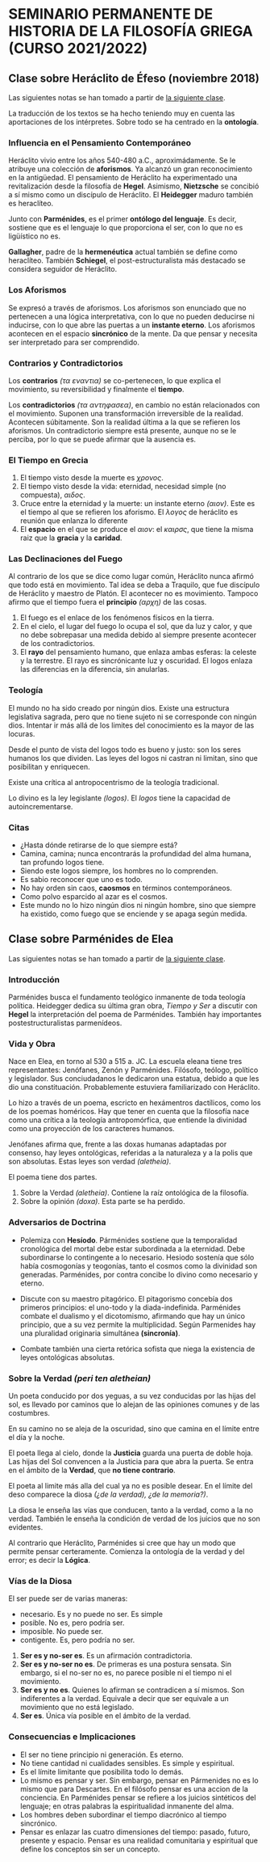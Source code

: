 # SEMINARIO PERMANENTE DE HISTORIA DE LA FILOSOFÍA GRIEGA (CURSO 2021/2022) 

## Clase sobre Heráclito de Éfeso (noviembre 2018)

Las siguientes notas se han tomado a partir de [la siguiente clase](https://www.youtube.com/watch?v=vWUUOfyUlMA).

La traducción de los textos se ha hecho teniendo muy en cuenta las aportaciones de los intérpretes. Sobre todo se ha centrado en la **ontología**.

### Influencia en el Pensamiento Contemporáneo

Heráclito vivio entre los años 540-480 a.C., aproximádamente. Se le atribuye una colección de **aforismos**. Ya alcanzó un gran reconocimiento en la antigüedad. El pensamiento de Heráclito ha experimentado una revitalización desde la filosofía de **Hegel**. Asimismo, **Nietzsche** se concibió a sí mismo como un discípulo de Heráclito. El **Heidegger** maduro también es heraclíteo.

Junto con **Parménides**, es el primer **ontólogo del lenguaje**. Es decir, sostiene que es el lenguaje lo que proporciona el ser, con lo que no es ligüístico no es.

**Gallagher**, padre de la **hermenéutica** actual también se define como heraclíteo. También **Schiegel**, el post-estructuralista más destacado se considera seguidor de Heráclito.


### Los Aforismos

Se expresó a través de aforismos. Los aforismos son enunciado que no pertenecen a una lógica interpretativa, con lo que no pueden deducirse ni inducirse, con lo que abre las puertas a un **instante eterno**. Los aforismos acontecen en el espacio **sincrónico** de la mente. Da que pensar y necesita ser interpretado para ser comprendido.

### Contrarios y Contradictorios

Los **contrarios** *(τα εναντια)* se co-pertenecen, lo que explica el movimiento, su reversibilidad y finalmente el **tiempo**. 

Los **contradictorios** *(τα αντηφασεα)*, en cambio no están relacionados con el movimiento. Suponen una transformación irreversible de la realidad. Acontecen súbitamente. Son la realidad última a la que se refieren los aforismos. Un contradictorio siempre está presente, aunque no se le perciba, por lo que se puede afirmar que la ausencia es.

### El Tiempo en Grecia

1. El tiempo visto desde la muerte es *χρονος*.
2. El tiempo visto desde la vida: eternidad, necesidad simple (no compuesta), *αιδος*. 
3. Cruce entre la eternidad y la muerte: un instante eterno *(αιον)*. Este es el tiempo al que se refieren los aforismo. El *λογος* de heráclito es reunión que enlanza lo diferente
4. El **espacio** en el que se produce el *αιον*: el *καιρσς*, que tiene la misma raiz que la **gracia** y la **caridad**. 

### Las Declinaciones del Fuego

Al contrario de los que se dice como lugar común, Heráclito nunca afirmó que todo está en movimiento. Tal idea se deba a Traquilo, que fue discípulo de Heráclito y maestro de Platón. El acontecer no es movimiento. Tampoco afirmo que el tiempo fuera el **principio** *(αρχη)* de las cosas. 

1. El fuego es el enlace de los fenómenos físicos en la tierra.
2. En el cielo, el lugar del fuego lo ocupa el sol, que da luz y calor, y que no debe sobrepasar una medida debido al siempre presente acontecer de los contradictorios.
3. El **rayo** del pensamiento humano, que enlaza ambas esferas: la celeste y la terrestre. El rayo es sincrónicante luz y oscuridad. El logos enlaza las diferencias en la diferencia, sin anularlas.

### Teología

El mundo no ha sido creado por ningún dios. Existe una estructura legislativa sagrada, pero que no tiene sujeto ni se corresponde con ningún dios. Intentar ir más allá de los limites del conocimiento es la mayor de las locuras. 

Desde el punto de vista del logos todo es bueno y justo: son los seres humanos los que dividen. Las leyes del logos ni castran ni limitan, sino que posibilitan y enriquecen.

Existe una crítica al antropocentrismo de la teología tradicional.

Lo divino es la ley legislante *(logos)*. El *logos* tiene la capacidad de autoincrementarse. 

### Citas 

- ¿Hasta dónde retirarse de lo que siempre está?
- Camina, camina; nunca encontrarás la profundidad del alma humana, tan profundo logos tiene.
- Siendo este logos siempre, los hombres no lo comprenden.
- Es sabio reconocer que uno es todo.
- No hay orden sin caos, **caosmos** en términos contemporáneos.
- Como polvo esparcido al azar es el cosmos.
- Este mundo no lo hizo ningún dios ni ningún hombre, sino que siempre ha existido, como fuego que se enciende y se apaga según medida. 

## Clase sobre Parménides de Elea

Las siguientes notas se han tomado a partir de [la siguiente clase](https://www.youtube.com/watch?v=YyEUnMUXR08).

### Introducción

Parménides busca el fundamento teológico inmanente de toda teología política. Heidegger dedica su última gran obra, *Tiempo y Ser* a discutir con **Hegel** la interpretación del poema de Parménides. También hay importantes postestructuralistas parmenídeos.

### Vida y Obra

Nace en Elea, en torno al 530 a 515 a. JC. La escuela eleana tiene tres representantes: Jenófanes, Zenón y Parménides. Filósofo, teólogo, político y legislador. Sus conciudadanos le dedicaron una estatua, debido a que les dio una constituación. Probablemente estuviera familiarizado con Heráclito.


Lo hizo a través de un poema, escricto en hexámentros dactílicos, como los de los poemas homéricos. Hay que tener en cuenta que la filosofía nace como una crítica a la teología antropomórfica, que entiende la divinidad como una proyección de los caracteres humanos.

Jenófanes afirma que, frente a las doxas humanas adaptadas por consenso, hay leyes ontológicas, referidas a la naturaleza y a la polis que son absolutas. Estas leyes son verdad *(aletheia)*.

El poema tiene dos partes.

1. Sobre la Verdad *(aletheia)*. Contiene la raíz ontológica de la filosofía.
2. Sobre la opinión *(doxa)*. Esta parte se ha perdido.

### Adversarios de Doctrina

- Polemiza con **Hesíodo**. Párménides sostiene que la temporalidad cronológica del mortal debe estar subordinada a la eternidad. Debe subordinarse lo contingente a lo necesario. Hesiodo sostenía que sólo había cosmogonías y teogonías, tanto el cosmos como la divinidad son generadas. Parménides, por contra concibe lo divino como necesario y eterno.

- Discute con su maestro pitagórico. El pitagorismo concebía dos primeros principios: el uno-todo y la diada-indefinida. Parménides combate el dualismo y el dicotomismo, afirmando que hay un único principio, que a su vez permite la multiplicidad. Según Parmenides hay una pluralidad originaria simultánea **(sincronía)**. 

- Combate también una cierta retórica sofista que niega la existencia de leyes ontológicas absolutas.

### Sobre la Verdad *(peri ten aletheian)*

Un poeta conducido por dos yeguas, a su vez conducidas por las hijas del sol, es llevado por caminos que lo alejan de las opiniones comunes y de las costumbres.

En su camino no se aleja de la oscuridad, sino que camina en el límite entre el día y la noche.

El poeta llega al cielo, donde la **Justicia** guarda una puerta de doble hoja. Las hijas del Sol convencen a la Justicia para que abra la puerta. Se entra en el ámbito de la **Verdad**, que **no tiene contrario**.

El poeta al limite más alla del cual ya no es posible desear. En el límite del deso comparece la diosa *(¿de la verdad), ¿de la memoria?)*. 

La diosa le enseña las vías que conducen, tanto a la verdad, como a la no verdad. También le enseña la condición de verdad de los juicios que no son evidentes.

Al contrario que Heráclito, Parménides si cree que hay un modo que permite pensar certeramente. Comienza la ontología de la verdad y del error; es decir la **Lógica**. 

### Vías de la Diosa

El ser puede ser de varias maneras:
- necesario. Es y no puede no ser. Es simple
- posible. No es, pero podría ser.
- imposible. No puede ser.
- contigente. Es, pero podría no ser.

1. **Ser es y no-ser es**. Es un afirmación contradictoria.
2. **Ser es y no-ser no es**. De primeras es una postura sensata. Sin embargo, si el no-ser no es, no parece posible ni el tiempo ni el movimiento.
3. **Ser es y no es**. Quienes lo afirman se contradicen a sí mismos. Son indiferentes a la verdad. Equivale a decir que ser equivale a un movimiento que no está legislado.
4. **Ser es**. Única vía posible en el ámbito de la verdad.

### Consecuencias e Implicaciones

- El ser no tiene principio ni generación. Es eterno.
- No tiene cantidad ni cualidades sensibles. Es simple y espiritual.
- Es el límite limitante que posibilita todo lo demás.
- Lo mismo es pensar y ser. Sin embargo, pensar en Pármenides no es lo mismo que para Descartes. En el filósofo pensar es una accion de la conciencia. En Parménides pensar se refiere a los juicios sintéticos del lenguaje; en otras palabras la espiritualidad inmanente del alma.
- Los hombres deben subordinar el tiempo diacrónico al tiempo sincrónico.
- Pensar es enlazar las cuatro dimensiones del tiempo: pasado, futuro, presente y espacio. Pensar es una realidad comunitaria y espiritual que define los conceptos sin ser un concepto.